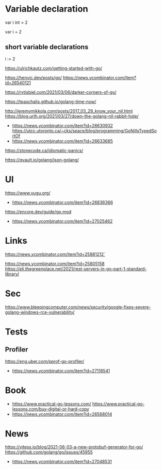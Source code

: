 # Variable declaration
var i int = 2

var i = 2

## short variable declarations
i := 2

https://ulrichkautz.com/getting-started-with-go/

https://henvic.dev/posts/go/
https://news.ycombinator.com/item?id=26540121

https://rytisbiel.com/2021/03/06/darker-corners-of-go/

https://tpaschalis.github.io/golang-time-now/

http://jeremymikkola.com/posts/2017_03_29_know_your_nil.html
https://blog.urth.org/2021/03/27/down-the-golang-nil-rabbit-hole/
* https://news.ycombinator.com/item?id=26630932
https://utcc.utoronto.ca/~cks/space/blog/programming/GoNilIsTypedSortOf
* https://news.ycombinator.com/item?id=26633685

https://stonecode.ca/idiomatic-panics/

https://qvault.io/golang/json-golang/

# UI
https://www.vugu.org/
* https://news.ycombinator.com/item?id=26836366

https://encore.dev/guide/go.mod
* https://news.ycombinator.com/item?id=27025462

# Links
https://news.ycombinator.com/item?id=25881212`

https://news.ycombinator.com/item?id=25805158 https://eli.thegreenplace.net/2021/rest-servers-in-go-part-1-standard-library/

# Sec

https://www.bleepingcomputer.com/news/security/google-fixes-severe-golang-windows-rce-vulnerability/

# Tests

## Profiler
https://eng.uber.com/pprof-go-profiler/
* https://news.ycombinator.com/item?id=27118541

# Book
* https://www.practical-go-lessons.com/  https://www.practical-go-lessons.com/buy-digital-or-hard-copy
 * https://news.ycombinator.com/item?id=26568014

# News
https://vitess.io/blog/2021-06-03-a-new-protobuf-generator-for-go/
https://github.com/golang/go/issues/45955
* https://news.ycombinator.com/item?id=27048531